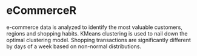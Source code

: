 # eCommerceR
 e-commerce data is analyzed to identify the most valuable customers, regions and shopping habits. KMeans clustering is used to nail down the optimal clustering model. Shopping transactions are significantly different by days of a week based on non-normal distributions.
